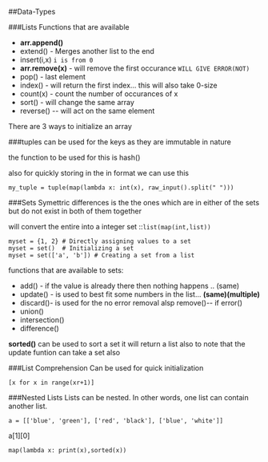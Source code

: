 ##Data-Types

###Lists
Functions that are available

*  **arr.append()**
*  extend() - Merges another list to the end
*  insert(i,x)  `i is from 0`
*  **arr.remove(x)** - will remove the first occurance `WILL GIVE ERROR(NOT)`
*  pop() - last element
*  index() - will return the first index... this will also take 0-size
*  count(x) -  count the number of occurances of x
*  sort() - will change the same array
*  reverse() -- will act on the same element


There are 3 ways to initialize an array

###tuples
can be used for the keys as they are immutable in nature

the function to be used for this is 
hash()

also for quickly storing in the in format we can use this

`my_tuple = tuple(map(lambda x: int(x), raw_input().split(" ")))`


###Sets
Symettric differences is the the ones which are in either of the sets but do not exist in both of them together

will convert the entire into a integer set ::`list(map(int,list))`

```
myset = {1, 2} # Directly assigning values to a set
myset = set()  # Initializing a set
myset = set(['a', 'b']) # Creating a set from a list
```

functions that are available to sets:

*  add() - if the value is already there then nothing happens .. (same)
*  update() - is used  to best fit some numbers in the list... **(same)(multiple)**
*  discard()-  is used for the no error removal alsp remove()-- if error()
*  union()
*  intersection()
*  difference()

**sorted()** can be used to sort a set it will return a list
also to note that the update funtion can take a set also 

###List Comprehension
Can be used for quick initialization

`[x for x in range(xr+1)]`

###Nested Lists
Lists can be nested. In other words, one list can contain another list.

`a = [['blue', 'green'], ['red', 'black'], ['blue', 'white']]`


a[1][0]

`map(lambda x: print(x),sorted(x))`



